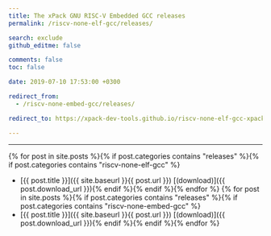 ```yaml
---
title: The xPack GNU RISC-V Embedded GCC releases
permalink: /riscv-none-elf-gcc/releases/

search: exclude
github_editme: false

comments: false
toc: false

date: 2019-07-10 17:53:00 +0300

redirect_from:
  - /riscv-none-embed-gcc/releases/

redirect_to: https://xpack-dev-tools.github.io/riscv-none-elf-gcc-xpack/releases/

---
```


___
{% for post in site.posts %}{% if post.categories contains "releases" %}{% if post.categories contains "riscv-none-elf-gcc" %}
* [{{ post.title }}]({{ site.baseurl }}{{ post.url }}) [(download)]({{ post.download_url }}){% endif %}{% endif %}{% endfor %}
{% for post in site.posts %}{% if post.categories contains "releases" %}{% if post.categories contains "riscv-none-embed-gcc" %}
* [{{ post.title }}]({{ site.baseurl }}{{ post.url }}) [(download)]({{ post.download_url }}){% endif %}{% endif %}{% endfor %}
